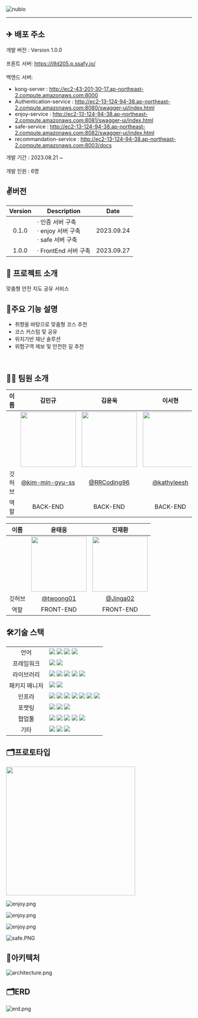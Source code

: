 ![nubio](https://www.notion.so/image/https%3A%2F%2Fprod-files-secure.s3.us-west-2.amazonaws.com%2F9f14e7d1-d2dc-4ab9-86b9-6b1275768f2c%2Fb1ebf270-34d2-4259-adc0-a324b7b7e45c%2Fnubiologo.png?table=block&id=6b984d2b-eb4e-401c-925f-9207c9ce9d4b&spaceId=9f14e7d1-d2dc-4ab9-86b9-6b1275768f2c&width=2000&userId=9aeb471f-d147-4b4d-a5d4-643e6c2467b5&cache=v2)

---

## ✈ 배포 주소

 개발 버전 : Version 1.0.0 </br>  
 프론트 서버: https://j9d205.p.ssafy.io/ </br>  
 백엔드 서버: </br>  
- kong-server : http://ec2-43-201-30-17.ap-northeast-2.compute.amazonaws.com:8000 </br>
- Authentication-service : http://ec2-13-124-94-38.ap-northeast-2.compute.amazonaws.com:8080/swagger-ui/index.html </br> 
- enjoy-service : http://ec2-13-124-94-38.ap-northeast-2.compute.amazonaws.com:8081/swagger-ui/index.html </br> 
- safe-service : http://ec2-13-124-94-38.ap-northeast-2.compute.amazonaws.com:8082/swagger-ui/index.html </br>
- recommandation-service : http://ec2-13-124-94-38.ap-northeast-2.compute.amazonaws.com:8003/docs

 개발 기간 : 2023.08.21 ~ </br>  
 개발 인원 : 6명


## ✌️버전

| Version   | Description | Date |
| :------: | ----------------------- |  :--------:|
| 0.1.0 | · 인증 서버 구축 </br> · enjoy 서버 구축 </br> · safe 서버 구축| 2023.09.24 |
| 1.0.0 | · FrontEnd 서버 구축 | 2023.09.27 |


## 📌 프로젝트 소개

맞춤형 안전 지도 공유 서비스

## 🔎주요 기능 설명
- 취향을 바탕으로 맞춤형 코스 추천  
- 코스 커스텀 및 공유
- 위치기반 재난 솔루션
- 위험구역 제보 및 안전한 길 추천

<br>

## 🧑‍💻 팀원 소개

| 이름 | 김민규 | 김윤욱 | 이서현 | 조영재 |
| :------------: | :------------: | :-----------: |  :------------: | :-----------: |  
|  | <img src="https://avatars.githubusercontent.com/u/121535779?v=4" width="150"/> | <img src="https://avatars.githubusercontent.com/u/93039817?v=4" width="150"/> | <img src="https://avatars.githubusercontent.com/u/90851865?s=400&u=b728089d09499144caa10807f9f2a09ee3729782&v=4" width="150"/>  |<img src="https://avatars.githubusercontent.com/u/54170515?v=4" width="150"/> |
| 깃허브 | [@kim-min-gyu-ss](https://github.com/kim-min-gyu-ss) | [@RRCoding96](https://github.com/RRCoding96) |[@kathyleesh](https://github.com/kathyleesh)|[@jyj1143](https://github.com/jyj1143)|
| 역할 | BACK-END | BACK-END | BACK-END | BACK-END | 


| 이름 | 윤태웅 | 진재환 | 
| :------------: | :------------: | :-----------: | 
|  | <img src="https://avatars.githubusercontent.com/u/91011682?v=4" width="150"/> | <img src="https://avatars.githubusercontent.com/u/110621233?v=4" width="150"/> | 
| 깃허브 | [@twoong01](https://github.com/twoong01) | [@Jinga02](https://github.com/Jinga02) | 
| 역할 | FRONT-END | FRONT-END | 



## 🛠기술 스택

<table>
<tr>
 <td align="center">언어</td>
 <td>
  <img src="https://img.shields.io/badge/JavaScript-F7DF1E?style=for-the-badge&logo=JavaScript&logoColor=ffffff"/>
  <img src="https://img.shields.io/badge/Typescript-3178C6?style=for-the-badge&logo=Typescript&logoColor=ffffff"/>
  <img src="https://img.shields.io/badge/Java-orange?style=for-the-badge&logo=Java&logoColor=white"/>
	<img src="https://img.shields.io/badge/css-1572B6?style=for-the-badge&logo=css3&logoColor=white"/>
	
 </td>
</tr>
<tr>
 <td align="center">프레임워크</td>
 <td>
  <img src="https://img.shields.io/badge/Spring-6DB33F?style=for-the-badge&logo=Spring&logoColor=ffffff"/>
	<img src="https://img.shields.io/badge/React-61DAFB?style=for-the-badge&logo=React&logoColor=ffffff"/>  
</tr>
<tr>
 <td align="center">라이브러리</td>
 <td>
  
<img src="https://img.shields.io/badge/SpringBoot-6DB33F?style=for-the-badge&logo=SpringBoot&logoColor=ffffff"/>
<img src="https://img.shields.io/badge/springsecurity-6DB33F?style=for-the-badge&logo=springsecurity&logoColor=ffffff"/>
<img src="https://img.shields.io/badge/jwt-6DB33F?style=for-the-badge&logo=jwt&logoColor=ffffff"/>
<img src="https://img.shields.io/badge/Axios-5A29E4?style=for-the-badge&logo=Axios&logoColor=ffffff"/>  
<img src="https://img.shields.io/badge/bootstrap-7952B3?style=for-the-badge&logo=#7952B3&logoColor=ffffff"/>  

</tr>
<tr>
 <td align="center">패키지 매니저</td>
 <td>
    <img src="https://img.shields.io/badge/npm-CB3837?style=for-the-badge&logo=npm&logoColor=white">
    <img src="https://img.shields.io/badge/gradle-02303A?style=for-the-badge&logo=gradle&logoColor=white">

  </td>
</tr>
<tr>
 <td align="center">인프라</td>
 <td>
  <img src="https://img.shields.io/badge/MYSQL-4479A1?style=for-the-badge&logo=MYSQL&logoColor=ffffff"/>
  <img src="https://img.shields.io/badge/amazonaws-232F3E?style=for-the-badge&logo=amazonaws&logoColor=ffffff"/>
  <img src="https://img.shields.io/badge/amazons3-569A31?style=for-the-badge&logo=amazons3&logoColor=ffffff"/>
  <img src="https://img.shields.io/badge/amazonec2-FF9900?style=for-the-badge&logo=amazonec2&logoColor=ffffff"/>
  <img src="https://img.shields.io/badge/docker-2496ED?style=for-the-badge&logo=docker&logoColor=ffffff"/>
  <img src="https://img.shields.io/badge/jenkins-D24939?style=for-the-badge&logo=jenkins&logoColor=ffffff"/>
  <img src="https://img.shields.io/badge/kong-003459?style=for-the-badge&logo=kong&logoColor=ffffff"/>
  
</tr>
<tr>
 <td align="center">포맷팅</td>
 <td>
  <img src="https://img.shields.io/badge/ESLint-4B32C3?style=for-the-badge&logo=ESLint&logoColor=ffffff"/> 
  <img src="https://img.shields.io/badge/Prettier-F7B93E?style=for-the-badge&logo=Prettier&logoColor=ffffff"/> 
  <img src="https://img.shields.io/badge/PostCSS-DD3A0A?style=for-the-badge&logo=PostCSS&logoColor=ffffff"/> 
  </td>
</tr>

<tr>
 <td align="center">협업툴</td>
 <td>
    <img src="https://img.shields.io/badge/Git-F05032?style=for-the-badge&logo=Git&logoColor=white"/>
    <img src="https://img.shields.io/badge/GitHub-181717?style=for-the-badge&logo=GitHub&logoColor=white"/> 
    <img src="https://img.shields.io/badge/Gitlab-FC6D26?style=for-the-badge&logo=Gitlab&logoColor=white"/> 
    <img src="https://img.shields.io/badge/Mattermost-0058CC?style=for-the-badge&logo=Mattermost&logoColor=white"/> 
    <img src="https://img.shields.io/badge/jira-0052CC?style=for-the-badge&logo=jira&logoColor=white"/>
 </td>
</tr>
<tr>
 <td align="center">기타</td>
 <td>
    <img src="https://img.shields.io/badge/Figma-F24E1E?style=for-the-badge&logo=Figma&logoColor=white"/>
    <img src="https://img.shields.io/badge/Notion-000000?style=for-the-badge&logo=Notion&logoColor=white"/> 
    <img src="https://img.shields.io/badge/swagger-85EA2D?style=for-the-badge&logo=swagger&logoColor=white"/>
 </td>
</tr>
</table>

## 🗂프로토타입
<img src="./nubio/main.png" width="350"/>

![enjoy.png](./nubio/enjoy1.JPG)

![enjoy.png](./nubio/enjoy2.JPG)

![enjoy.png](./nubio/enjoy3.JPG)

![safe.PNG](./nubio/safe.PNG)

## 🧱아키텍처
![architecture.png](./nubio/architecture.png)


## 🗂ERD

![erd.png](./nubio/erd.png)

